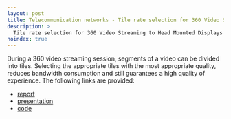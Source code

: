 ```yaml
---
layout: post
title: Telecommunication networks - Tile rate selection for 360 Video Streaming to Head-Mounted Displays
description: >
  Tile rate selection for 360 Video Streaming to Head Mounted Displays is a novel topic. A solution that relies on machine learning for tile rate selection was proposed.
noindex: true
---
```


During a 360 video streaming session, segments of a video can be divided into tiles. Selecting the appropriate tiles with the most appropriate quality, reduces bandwidth consumption and still guarantees a high quality of experience.
The following links are provided:

* [report]
* [presentation]
* [code]

[report]: https://github.com/blackwiz4rd/TileRateSelector_360videos/blob/master/AttanasioLuca_1.c.pdf
[presentation]: https://github.com/blackwiz4rd/TileRateSelector_360videos/blob/master/AttanasioLuca_1.c_presentation.pdf
[code]: https://github.com/blackwiz4rd/TileRateSelector_360videos
